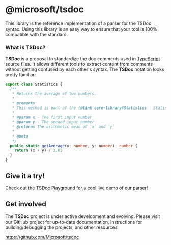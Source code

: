 # @microsoft/tsdoc

This library is the reference implementation of a parser for the TSDoc syntax.  Using this library is an easy way to ensure that your tool is 100% compatible with the standard.

###  What is TSDoc?

**TSDoc** is a proposal to standardize the doc comments used in [TypeScript](http://www.typescriptlang.org/) source files.  It allows different tools to extract content from comments without getting confused by each other's syntax.   The **TSDoc** notation looks pretty familiar:

```typescript
export class Statistics {
  /**
   * Returns the average of two numbers.
   *
   * @remarks
   * This method is part of the {@link core-library#Statistics | Statistics subsystem}.
   *
   * @param x - The first input number
   * @param y - The second input number
   * @returns The arithmetic mean of `x` and `y`
   *
   * @beta
   */
  public static getAverage(x: number, y: number): number {
    return (x + y) / 2.0;
  }
}
```

## Give it a try!

Check out the [TSDoc Playground](https://microsoft.github.io/tsdoc/) for a cool live demo of our parser!

## Get involved

The **TSDoc** project is under active development and evolving.  Please visit our GitHub project for up-to-date documentation, instructions for building/debugging the projects, and other resources:

https://github.com/Microsoft/tsdoc

